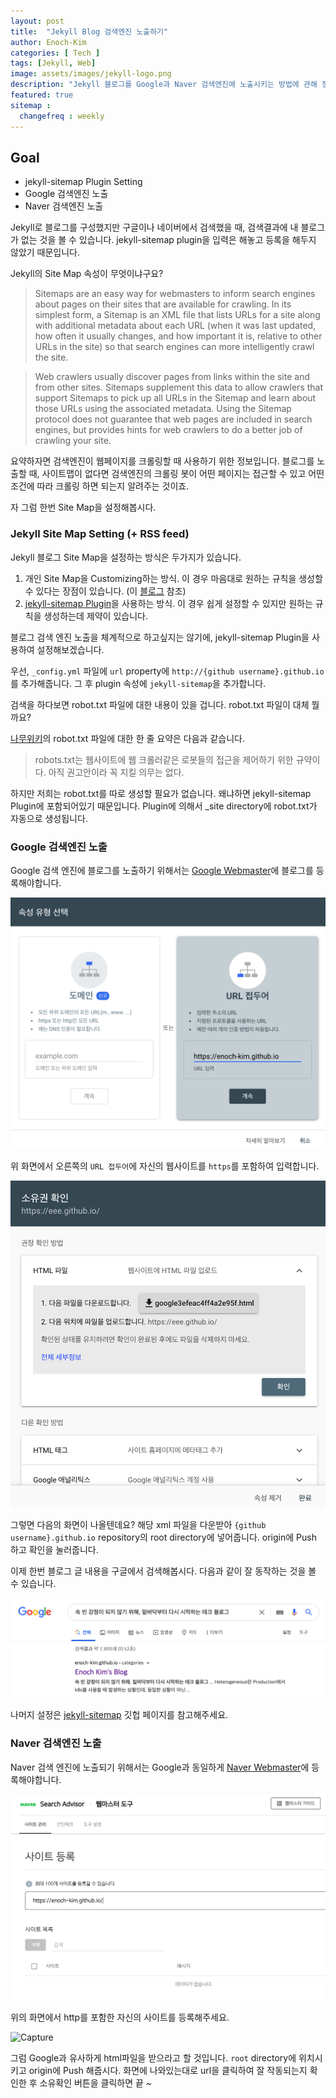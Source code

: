 ```yaml
---
layout: post
title:  "Jekyll Blog 검색엔진 노출하기"
author: Enoch-Kim
categories: [ Tech ]
tags: [Jekyll, Web]
image: assets/images/jekyll-logo.png
description: "Jekyll 블로그를 Google과 Naver 검색엔진에 노출시키는 방법에 관해 정리한 글입니다."
featured: true
sitemap :
  changefreq : weekly
---
```


## Goal

- jekyll-sitemap Plugin Setting
- Google 검색엔진 노출
- Naver 검색엔진 노출

Jekyll로 블로그를 구성했지만 구글이나 네이버에서 검색했을 때, 검색결과에 내 블로그가 없는 것을 볼 수 있습니다.
jekyll-sitemap plugin을 입력은 해놓고 등록을 해두지 않았기 때문입니다.

Jekyll의 Site Map 속성이 무엇이냐구요?
> Sitemaps are an easy way for webmasters to inform search engines about pages on their sites that are available for crawling. In its simplest form, a Sitemap is an XML file that lists URLs for a site along with additional metadata about each URL (when it was last updated, how often it usually changes, and how important it is, relative to other URLs in the site) so that search engines can more intelligently crawl the site.

> Web crawlers usually discover pages from links within the site and from other sites. Sitemaps supplement this data to allow crawlers that support Sitemaps to pick up all URLs in the Sitemap and learn about those URLs using the associated metadata. Using the Sitemap protocol does not guarantee that web pages are included in search engines, but provides hints for web crawlers to do a better job of crawling your site.

요약하자면 검색엔진이 웹페이지를 크롤링할 때 사용하기 위한 정보입니다.
블로그를 노출할 때, 사이트맵이 없다면 검색엔진의 크롤링 봇이 어떤 페이지는 접근할 수 있고 어떤 조건에 따라 크롤링 하면 되는지 알려주는 것이죠.

자 그럼 한번 Site Map을 설정해봅시다.

### Jekyll Site Map Setting (+ RSS feed)

Jekyll 블로그 Site Map을 설정하는 방식은 두가지가 있습니다.

1. 개인 Site Map을 Customizing하는 방식. 이 경우 마음대로 원하는 규칙을 생성할 수 있다는 장점이 있습니다. (이 [블로그](https://gmlwjd9405.github.io/2017/10/20/include-blog-in-a-GoogleSearchEngine.html) 참조)
2. [jekyll-sitemap Plugin](https://github.com/jekyll/jekyll-sitemap)을 사용하는 방식. 이 경우 쉽게 설정할 수 있지만 원하는 규칙을 생성하는데 제약이 있습니다.

블로그 검색 엔진 노출을 체계적으로 하고싶지는 않기에, jekyll-sitemap Plugin을 사용하여 설정해보겠습니다.

우선, `_config.yml` 파일에 `url` property에 `http://{github username}.github.io`를 추가해줍니다.
그 후 plugin 속성에 `jekyll-sitemap`을 추가합니다.

검색을 하다보면 robot.txt 파일에 대한 내용이 있을 겁니다. robot.txt 파일이 대체 뭘까요?

[나무위키](https://namu.wiki/w/robots.txt)의 robot.txt 파일에 대한 한 줄 요약은 다음과 같습니다.
> robots.txt는 웹사이트에 웹 크롤러같은 로봇들의 접근을 제어하기 위한 규약이다. 아직 권고안이라 꼭 지킬 의무는 없다.

하지만 저희는 robot.txt를 따로 생성할 필요가 없습니다. 왜냐하면 jekyll-sitemap Plugin에 포함되어있기 때문입니다.
Plugin에 의해서 _site directory에 robot.txt가 자동으로 생성됩니다.

### Google 검색엔진 노출

Google 검색 엔진에 블로그를 노출하기 위해서는 [Google Webmaster](https://www.google.com/webmasters/tools/home?hl=ko)에 블로그를 등록해야합니다.

![Capture](../assets/images/capture-google-webmaster.png)

위 화면에서 오른쪽의 `URL 접두어`에 자신의 웹사이트를 `https`를 포함하여 입력합니다.

![Capture](../assets/images/capture-google-webmaster2.png)

그렇면 다음의 화면이 나올텐데요? 해당 xml 파일을 다운받아 `{github username}.github.io` repository의 root directory에 넣어줍니다.
origin에 Push 하고 확인을 눌러줍니다.

이제 한번 블로그 글 내용을 구글에서 검색해봅시다. 다음과 같이 잘 동작하는 것을 볼 수 있습니다.

![Capture](../assets/images/capture-google-webmaster-result.png)

나머지 설정은 [jekyll-sitemap](https://github.com/jekyll/jekyll-sitemap) 깃헙 페이지를 참고해주세요.

### Naver 검색엔진 노출

Naver 검색 엔진에 노출되기 위해서는 Google과 동일하게 [Naver Webmaster](https://searchadvisor.naver.com/console/board)에 등록해야합니다.

![Capture](../assets/images/capture-naver-webmaster.png)

위의 화면에서 http를 포함한 자신의 사이트를 등록해주세요.

![Capture](../assets/images/capture-naver-webmaster-result.png)

그럼 Google과 유사하게 html파일을 받으라고 할 것입니다. `root` directory에 위치시키고 origin에 Push 해줍시다.
화면에 나와있는대로 url을 클릭하여 잘 작동되는지 확인한 후 소유확인 버튼을 클릭하면 끝 ~
